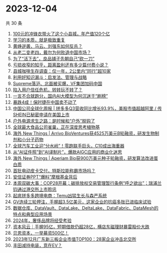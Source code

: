 # 2023-12-04

共 30 条

<!-- BEGIN 36KR -->
<!-- 最后更新时间 2023-12-04 02:06:55 +0800 -->
1. [100元的冲锋衣带火了这个小县城，年产值120个亿](https://36kr.com/p/2543624013408002)
1. [学习的本质，就是极致重复](https://36kr.com/p/2543701610669569)
1. [黄峥逆袭，马云、刘强东如何反杀？](https://36kr.com/p/2543584424568323)
1. [从老二变老四，戴尔为何败退中国市场？](https://36kr.com/p/2543589476835462)
1. [为了“活下去”，良品铺子先朝自己“砍一刀”](https://36kr.com/p/2544327822450823)
1. [亏损收窄的知乎，距离盈利还有多少篇付费小说？](https://36kr.com/p/2543584557360903)
1. [县城咖啡生存调查：仅一年，2公里内“同行”超10家](https://36kr.com/p/2544354011325959)
1. [利用好知识漏斗：启发法、管理与战略](https://36kr.com/p/2499380659804293)
1. [Supreme落沪、北面被买爆，VF集团加码中国](https://36kr.com/p/2543607266174726)
1. [陷入用户信任危机，转转玩不转了？](https://36kr.com/p/2544338263090945)
1. [一言不合就跑分，国内AI大模型为何沉迷于“刷榜”](https://36kr.com/p/2543427323635463)
1. [暴跌4成！保时捷在中国卖不动了](https://36kr.com/p/2544509107201799)
1. [中国公司全球化周报 | 拼多多Q3营收同比增长93.9%，美股市值超越阿里 / 传SHEIN已秘密申请在美国上市](https://36kr.com/p/2543123614475781)
1. [户外电源求生之路：是时候和“户外”脱钩了](https://36kr.com/p/2543034172694402)
1. [全球最大食品公司雀巢，正在深度思考植物基](https://36kr.com/p/2542344238802689)
1. [海外 New Things | Arrivo BioVentures获4525万美元B轮融资，研发生物制剂和小分子药物](https://36kr.com/p/2540574280164864)
1. [全球汽车工业迎“分水岭”！零跑联手巨头，C10成出海重器](https://36kr.com/p/2543457801102856)
1. [从“AI证件照”到“AI译制片”，爆款AIGC应用的商业化迷思](https://36kr.com/p/2543410569766663)
1. [海外 New Things | Aperiam Bio获900万美元种子轮融资，研发算法改进蛋白质](https://36kr.com/p/2540570428335879)
1. [首批电动皮卡交付，特斯拉能称霸市场吗？](https://36kr.com/p/2543215769249286)
1. [安信证券PPT“爆料”摩根基金背后](https://36kr.com/p/2542986741507588)
1. [本周双碳大事：COP28开幕；碳排放权交易管理暂行条例“呼之欲出”；瑞浦兰钧通过港交所上市聆讯](https://36kr.com/p/2544544213690121)
1. [起底拼多多跨境电商：Temu凶猛生长与森严系统](https://36kr.com/p/2544709927396869)
1. [GV连续三轮押注，手握超3.5亿美元，这家企业的抗癌多肽已进临床试验](https://36kr.com/p/2544273160611328)
1. [数据仓库、DataVault、DataLake、DeltaLake、DataFabric、DataMesh的特点和典型应用场景](https://36kr.com/p/2542384041895688)
1. [2024年，奢侈品牌将经受考验](https://36kr.com/p/2543239932077569)
1. [资本风云｜手握95亿，短期借款仍超28亿，横店东磁理财暴雷股价大跌](https://36kr.com/p/2543332236682753)
1. [贝恩资本，一举募资500亿！](https://36kr.com/p/2544437826512393)
1. [2023年12月广东新三板企业市值TOP100：28家企业冲击北交所](https://36kr.com/p/2544935079536136)
1. [丰田减持电装，意在EV？](https://36kr.com/p/2543218187052804)
<!-- END 36KR -->
